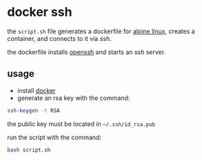 # docker ssh

the `script.sh` file generates a dockerfile for [alpine
linux](https://en.wikipedia.org/wiki/Alpine_Linux), creates a container, and
connects to it via *ssh*.

the dockerfile installs [openssh](https://en.wikipedia.org/wiki/OpenSSH) and
starts an *ssh* server.

## usage

* install [docker](https://www.docker.com)
* generate an rsa key with the command:

```sh
ssh-keygen -t RSA
```

the public key must be located in `~/.ssh/id_rsa.pub`

run the script with the command:

```sh
bash script.sh
```
